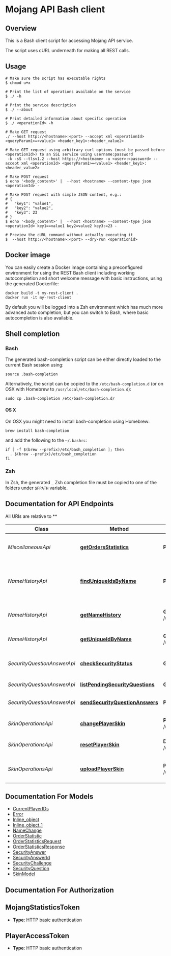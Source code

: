 # Mojang API Bash client

## Overview
This is a Bash client script for accessing Mojang API service.

The script uses cURL underneath for making all REST calls.

## Usage

```shell
# Make sure the script has executable rights
$ chmod u+x 

# Print the list of operations available on the service
$ ./ -h

# Print the service description
$ ./ --about

# Print detailed information about specific operation
$ ./ <operationId> -h

# Make GET request
./ --host http://<hostname>:<port> --accept xml <operationId> <queryParam1>=<value1> <header_key1>:<header_value2>

# Make GET request using arbitrary curl options (must be passed before <operationId>) to an SSL service using username:password
 -k -sS --tlsv1.2 --host https://<hostname> -u <user>:<password> --accept xml <operationId> <queryParam1>=<value1> <header_key1>:<header_value2>

# Make POST request
$ echo '<body_content>' |  --host <hostname> --content-type json <operationId> -

# Make POST request with simple JSON content, e.g.:
# {
#   "key1": "value1",
#   "key2": "value2",
#   "key3": 23
# }
$ echo '<body_content>' |  --host <hostname> --content-type json <operationId> key1==value1 key2=value2 key3:=23 -

# Preview the cURL command without actually executing it
$  --host http://<hostname>:<port> --dry-run <operationid>

```

## Docker image
You can easily create a Docker image containing a preconfigured environment
for using the REST Bash client including working autocompletion and short
welcome message with basic instructions, using the generated Dockerfile:

```shell
docker build -t my-rest-client .
docker run -it my-rest-client
```

By default you will be logged into a Zsh environment which has much more
advanced auto completion, but you can switch to Bash, where basic autocompletion
is also available.

## Shell completion

### Bash
The generated bash-completion script can be either directly loaded to the current Bash session using:

```shell
source .bash-completion
```

Alternatively, the script can be copied to the `/etc/bash-completion.d` (or on OSX with Homebrew to `/usr/local/etc/bash-completion.d`):

```shell
sudo cp .bash-completion /etc/bash-completion.d/
```

#### OS X
On OSX you might need to install bash-completion using Homebrew:
```shell
brew install bash-completion
```
and add the following to the `~/.bashrc`:

```shell
if [ -f $(brew --prefix)/etc/bash_completion ]; then
  . $(brew --prefix)/etc/bash_completion
fi
```

### Zsh
In Zsh, the generated `_` Zsh completion file must be copied to one of the folders under `$FPATH` variable.


## Documentation for API Endpoints

All URIs are relative to **

Class | Method | HTTP request | Description
------------ | ------------- | ------------- | -------------
*MiscellaneousApi* | [**getOrdersStatistics**](docs/MiscellaneousApi.md#getordersstatistics) | **POST** /orders/statistics | Get statistics on the sales of Minecraft.
*NameHistoryApi* | [**findUniqueIdsByName**](docs/NameHistoryApi.md#finduniqueidsbyname) | **POST** /profiles/minecraft | Find the current UUID of multiple players at once
*NameHistoryApi* | [**getNameHistory**](docs/NameHistoryApi.md#getnamehistory) | **GET** /user/profiles/{stripped_uuid}/names | Gets the full player&#39;s name history
*NameHistoryApi* | [**getUniqueIdByName**](docs/NameHistoryApi.md#getuniqueidbyname) | **GET** /users/profiles/minecraft/{username} | Find the UUID by name
*SecurityQuestionAnswerApi* | [**checkSecurityStatus**](docs/SecurityQuestionAnswerApi.md#checksecuritystatus) | **GET** /user/security/location | Check if security questions are needed
*SecurityQuestionAnswerApi* | [**listPendingSecurityQuestions**](docs/SecurityQuestionAnswerApi.md#listpendingsecurityquestions) | **GET** /user/security/challenges | Get list of questions
*SecurityQuestionAnswerApi* | [**sendSecurityQuestionAnswers**](docs/SecurityQuestionAnswerApi.md#sendsecurityquestionanswers) | **POST** /user/security/location | Send back the answers
*SkinOperationsApi* | [**changePlayerSkin**](docs/SkinOperationsApi.md#changeplayerskin) | **POST** /user/profile/{stripped_uuid}/skin | Changes the player skin by URL
*SkinOperationsApi* | [**resetPlayerSkin**](docs/SkinOperationsApi.md#resetplayerskin) | **DELETE** /user/profile/{stripped_uuid}/skin | Resets the player skin to default
*SkinOperationsApi* | [**uploadPlayerSkin**](docs/SkinOperationsApi.md#uploadplayerskin) | **PUT** /user/profile/{stripped_uuid}/skin | Changes the player skin by upload


## Documentation For Models

 - [CurrentPlayerIDs](docs/CurrentPlayerIDs.md)
 - [Error](docs/Error.md)
 - [Inline_object](docs/Inline_object.md)
 - [Inline_object_1](docs/Inline_object_1.md)
 - [NameChange](docs/NameChange.md)
 - [OrderStatistic](docs/OrderStatistic.md)
 - [OrderStatisticsRequest](docs/OrderStatisticsRequest.md)
 - [OrderStatisticsResponse](docs/OrderStatisticsResponse.md)
 - [SecurityAnswer](docs/SecurityAnswer.md)
 - [SecurityAnswerId](docs/SecurityAnswerId.md)
 - [SecurityChallenge](docs/SecurityChallenge.md)
 - [SecurityQuestion](docs/SecurityQuestion.md)
 - [SkinModel](docs/SkinModel.md)


## Documentation For Authorization


## MojangStatisticsToken

- **Type**: HTTP basic authentication

## PlayerAccessToken

- **Type**: HTTP basic authentication


